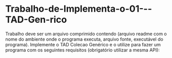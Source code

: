 # Trabalho-de-Implementa-o-01---TAD-Gen-rico
Trabalho  deve ser um arquivo comprimido contendo (arquivo readme com o nome do ambiente onde o programa executa, arquivo fonte, executável do programa). Implemente o TAD Colecao Genérico e o utilize para fazer um programa com os seguintes requisitos (obrigatório utilizar a mesma API):
